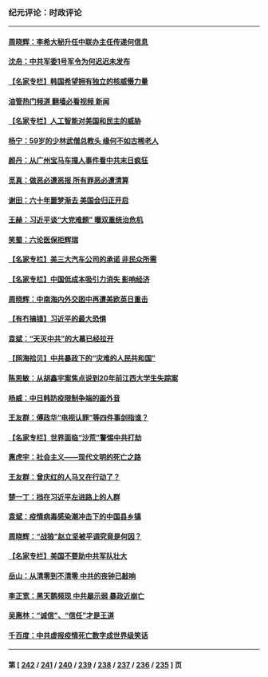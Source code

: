 ### 纪元评论：时政评论
---
#### [周晓辉：李希大秘升任中联办主任传递何信息](../../pages/nsc1025/n13906999.md?01150330) 
#### [沈舟：中共军委1号军令为何迟迟未发布](../../pages/nsc1025/n13906695.md?01150330) 
#### [【名家专栏】韩国希望拥有独立的核威慑力量](../../pages/nsc1025/n13906335.md?01150330) 
#### [油管热门频道 翻墙必看视频 新闻](ok?01150330)
#### [【名家专栏】人工智能对美国和民主的威胁](../../pages/nsc1025/n13904656.md?01150330) 
#### [杨宁：59岁的少林武僧总教头 缘何不如古稀老人](../../pages/nsc1025/n13906407.md?01150330) 
#### [颜丹：从广州宝马车撞人事件看中共末日疯狂](../../pages/nsc1025/n13906385.md?01150330) 
#### [觅真：做恶必遭恶报 所有罪恶必遭清算](../../pages/nsc1025/n13906159.md?01150330) 
#### [谢田：六十年噩梦渐去 美国会归正开启](../../pages/nsc1025/n13906104.md?01150330) 
#### [王赫：习近平谈“大党难题” 曝双重统治危机](../../pages/nsc1025/n13905937.md?01150330) 
#### [笑蜀：六论医保拒辉瑞](../../pages/nsc1025/n13905819.md?01150330) 
#### [【名家专栏】美三大汽车公司的承诺 非民众所需](../../pages/nsc1025/n13905510.md?01150330) 
#### [【名家专栏】中国低成本吸引力消失 影响经济](../../pages/nsc1025/n13905515.md?01150330) 
#### [周晓辉：中南海内外交困中再遭美欧英日重击](../../pages/nsc1025/n13905566.md?01150330) 
#### [【有冇搞错】习近平的最大恐惧](../../pages/nsc1025/n13905319.md?01150330) 
#### [袁斌：“天灭中共”的大幕已经拉开](../../pages/nsc1025/n13905204.md?01150330) 
#### [【网海拾贝】中共暴政下的“灾难的人民共和国”](../../pages/nsc1025/n13905215.md?01150330) 
#### [陈思敏：从胡鑫宇案焦点说到20年前江西大学生失踪案](../../pages/nsc1025/n13904892.md?01150330) 
#### [杨威：中日韩防疫限制争端的画外音](../../pages/nsc1025/n13905018.md?01150330) 
#### [王友群：傅政华“电视认罪”等四件事剑指谁？](../../pages/nsc1025/n13904741.md?01150330) 
#### [【名家专栏】世界面临“沙荒”警惕中共打劫](../../pages/nsc1025/n13904662.md?01150330) 
#### [惠虎宇：社会主义——现代文明的死亡之路](../../pages/nsc1025/n13904452.md?01150330) 
#### [王友群：曾庆红的人马又在行动了？](../../pages/nsc1025/n13903414.md?01150330) 
#### [楚一丁：挡在习近平左进路上的人群](../../pages/nsc1025/n13904349.md?01150330) 
#### [袁斌：疫情病毒感染潮冲击下的中国县乡镇](../../pages/nsc1025/n13904162.md?01150330) 
#### [周晓辉：“战狼”赵立坚被平调究竟是何因？](../../pages/nsc1025/n13904011.md?01150330) 
#### [【名家专栏】美国不要助中共军队壮大](../../pages/nsc1025/n13903865.md?01150330) 
#### [岳山：从清零到不清零 中共的丧钟已敲响](../../pages/nsc1025/n13903888.md?01150330) 
#### [李­­正宽：黑天鹅频现 中共屡示弱 暴政近崩亡](../../pages/nsc1025/n13903747.md?01150330) 
#### [吴惠林：“诚信”、“信任”才是王道](../../pages/nsc1025/n13903821.md?01150330) 
#### [千百度：中共虚报疫情死亡数字成世界级笑话](../../pages/nsc1025/n13903618.md?01150330) 

---
#### 第 [ [242](./242.md?01150330) / [241](./241.md?01150330) / [240](./240.md?01150330) / [239](./239.md?01150330) / [238](./238.md?01150330) / [237](./237.md?01150330) / [236](./236.md?01150330) / [235](./235.md?01150330) ] 页
